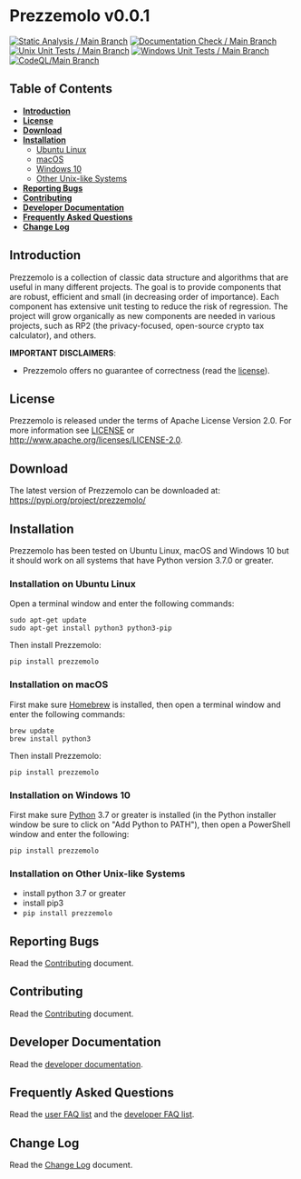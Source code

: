 <!--- Copyright 2022 eprbell --->

<!--- Licensed under the Apache License, Version 2.0 (the "License"); --->
<!--- you may not use this file except in compliance with the License. --->
<!--- You may obtain a copy of the License at --->

<!---     http://www.apache.org/licenses/LICENSE-2.0 --->

<!--- Unless required by applicable law or agreed to in writing, software --->
<!--- distributed under the License is distributed on an "AS IS" BASIS, --->
<!--- WITHOUT WARRANTIES OR CONDITIONS OF ANY KIND, either express or implied. --->
<!--- See the License for the specific language governing permissions and --->
<!--- limitations under the License. --->

# Prezzemolo v0.0.1
[![Static Analysis / Main Branch](https://github.com/eprbell/prezzemolo/actions/workflows/static_analysis.yml/badge.svg)](https://github.com/eprbell/prezzemolo/actions/workflows/static_analysis.yml)
[![Documentation Check / Main Branch](https://github.com/eprbell/prezzemolo/actions/workflows/documentation_check.yml/badge.svg)](https://github.com/eprbell/prezzemolo/actions/workflows/documentation_check.yml)
[![Unix Unit Tests / Main Branch](https://github.com/eprbell/prezzemolo/actions/workflows/unix_unit_tests.yml/badge.svg)](https://github.com/eprbell/prezzemolo/actions/workflows/unix_unit_tests.yml)
[![Windows Unit Tests / Main Branch](https://github.com/eprbell/prezzemolo/actions/workflows/windows_unit_tests.yml/badge.svg)](https://github.com/eprbell/prezzemolo/actions/workflows/windows_unit_tests.yml)
[![CodeQL/Main Branch](https://github.com/eprbell/prezzemolo/actions/workflows/codeql-analysis.yml/badge.svg)](https://github.com/eprbell/prezzemolo/actions/workflows/codeql-analysis.yml)

## Table of Contents
* **[Introduction](https://github.com/eprbell/prezzemolo/tree/main/README.md#introduction)**
* **[License](https://github.com/eprbell/prezzemolo/tree/main/README.md#license)**
* **[Download](https://github.com/eprbell/prezzemolo/tree/main/README.md#download)**
* **[Installation](https://github.com/eprbell/prezzemolo/tree/main/README.md#installation)**
  * [Ubuntu Linux](https://github.com/eprbell/prezzemolo/tree/main/README.md#installation-on-ubuntu-linux)
  * [macOS](https://github.com/eprbell/prezzemolo/tree/main/README.md#installation-on-macos)
  * [Windows 10](https://github.com/eprbell/prezzemolo/tree/main/README.md#installation-on-windows-10)
  * [Other Unix-like Systems](https://github.com/eprbell/prezzemolo/tree/main/README.md#installation-on-other-unix-like-systems)
* **[Reporting Bugs](https://github.com/eprbell/prezzemolo/tree/main/README.md#reporting-bugs)**
* **[Contributing](https://github.com/eprbell/prezzemolo/tree/main/README.md#contributing)**
* **[Developer Documentation](https://github.com/eprbell/prezzemolo/tree/main/README.md#developer-documentation)**
* **[Frequently Asked Questions](https://github.com/eprbell/prezzemolo/tree/main/README.md#frequently-asked-questions)**
* **[Change Log](https://github.com/eprbell/prezzemolo/tree/main/README.md#change-log)**

## Introduction
Prezzemolo is a collection of classic data structure and algorithms that are useful in many different projects. The goal is to provide components that are robust, efficient and small (in decreasing order of importance). Each component has extensive unit testing to reduce the risk of regression. The project will grow organically as new components are needed in various projects, such as RP2 (the privacy-focused, open-source crypto tax calculator), and others.

**IMPORTANT DISCLAIMERS**:
* Prezzemolo offers no guarantee of correctness (read the [license](https://github.com/eprbell/prezzemolo/tree/main/LICENSE)).

## License
Prezzemolo is released under the terms of Apache License Version 2.0. For more information see [LICENSE](https://github.com/eprbell/prezzemolo/tree/main/LICENSE) or <http://www.apache.org/licenses/LICENSE-2.0>.

## Download
The latest version of Prezzemolo can be downloaded at: <https://pypi.org/project/prezzemolo/>

## Installation
Prezzemolo has been tested on Ubuntu Linux, macOS and Windows 10 but it should work on all systems that have Python version 3.7.0 or greater.

### Installation on Ubuntu Linux
Open a terminal window and enter the following commands:
```
sudo apt-get update
sudo apt-get install python3 python3-pip
```

Then install Prezzemolo:
```
pip install prezzemolo
```
### Installation on macOS
First make sure [Homebrew](https://brew.sh) is installed, then open a terminal window and enter the following commands:
```
brew update
brew install python3
```

Then install Prezzemolo:
```
pip install prezzemolo
```
### Installation on Windows 10
First make sure [Python](https://python.org) 3.7 or greater is installed (in the Python installer window be sure to click on "Add Python to PATH"), then open a PowerShell window and enter the following:
```
pip install prezzemolo
```

### Installation on Other Unix-like Systems
* install python 3.7 or greater
* install pip3
* `pip install prezzemolo`

## Reporting Bugs
Read the [Contributing](https://github.com/eprbell/prezzemolo/tree/main/CONTRIBUTING.md#reporting-bugs) document.

## Contributing
Read the [Contributing](https://github.com/eprbell/prezzemolo/tree/main/CONTRIBUTING.md) document.

## Developer Documentation
Read the [developer documentation](https://github.com/eprbell/prezzemolo/tree/main/README.dev.md).

## Frequently Asked Questions
Read the [user FAQ list](https://github.com/eprbell/prezzemolo/tree/main/docs/user_faq.md) and the [developer FAQ list](https://github.com/eprbell/prezzemolo/tree/main/docs/developer_faq.md).

## Change Log
Read the [Change Log](https://github.com/eprbell/prezzemolo/tree/main/CHANGELOG.md) document.

